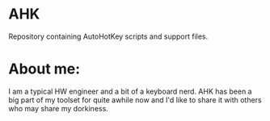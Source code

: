 AHK
===

Repository containing AutoHotKey scripts and support files.

About me:
===
I am a typical HW engineer and a bit of a keyboard nerd.  AHK has been a big part of my toolset for quite awhile now and I'd like to share it with others who may share my dorkiness.
